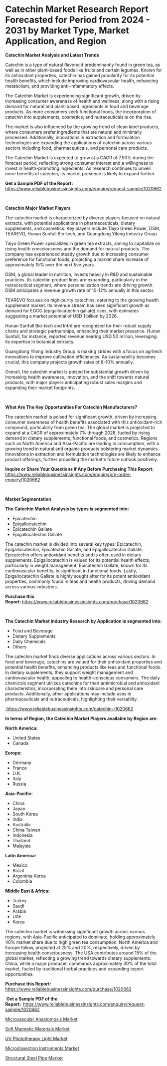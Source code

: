 <p><h1>Catechin Market Research Report Forecasted for Period from 2024 -  2031 by Market Type, Market Application, and Region</h1></p><p><strong>Catechin Market Analysis and Latest Trends</strong></p>
<p><p>Catechin is a type of natural flavonoid predominantly found in green tea, as well as in other plant-based foods like fruits and certain legumes. Known for its antioxidant properties, catechin has gained popularity for its potential health benefits, which include improving cardiovascular health, enhancing metabolism, and providing anti-inflammatory effects.</p><p>The Catechin Market is experiencing significant growth, driven by increasing consumer awareness of health and wellness, along with a rising demand for natural and plant-based ingredients in food and beverage products. As more consumers seek functional foods, the incorporation of catechin into supplements, cosmetics, and nutraceuticals is on the rise. </p><p>The market is also influenced by the growing trend of clean label products, where consumers prefer ingredients that are natural and minimally processed. Additionally, innovations in extraction and formulation technologies are expanding the applications of catechin across various sectors including food, pharmaceuticals, and personal care products. </p><p>The Catechin Market is expected to grow at a CAGR of 7.50% during the forecast period, reflecting strong consumer interest and a willingness to invest in health-promoting ingredients. As research continues to unveil more benefits of catechin, its market presence is likely to expand further.</p></p>
<p><strong>Get a Sample PDF of the Report:&nbsp;</strong> <a href="https://www.reliablebusinessinsights.com/enquiry/request-sample/1020662?utm_campaign=113&utm_medium=2&utm_source=Github&utm_content=ia&utm_term=04112024&utm_id=catechin">https://www.reliablebusinessinsights.com/enquiry/request-sample/1020662</a></p>
<p>&nbsp;</p>
<p><strong>Catechin Major Market Players</strong></p>
<p><p>The catechin market is characterized by diverse players focused on natural extracts, with potential applications in pharmaceuticals, dietary supplements, and cosmetics. Key players include Taiyo Green Power, DSM, TEAREVO, Hunan Sunfull Bio-tech, and Guangdong Yilong Industry Group.</p><p>Taiyo Green Power specializes in green tea extracts, aiming to capitalize on rising health consciousness and the demand for natural products. The company has experienced steady growth due to increasing consumer preference for functional foods, projecting a market share increase of approximately 15% over the next five years.</p><p>DSM, a global leader in nutrition, invests heavily in R&D and sustainable practices. Its catechin product lines are expanding, particularly in the nutraceutical segment, where personalization trends are driving growth. DSM anticipates a revenue growth rate of 10-12% annually in this sector.</p><p>TEAREVO focuses on high-purity catechins, catering to the growing health supplement market. Its revenue stream has seen significant growth as demand for EGCG (epigallocatechin gallate) rises, with estimates suggesting a market potential of USD 1 billion by 2026.</p><p>Hunan Sunfull Bio-tech and Infré are recognized for their robust supply chains and strategic partnerships, enhancing their market presence. Hunan Sunfull, for instance, reported revenue nearing USD 50 million, leveraging its expertise in botanical extracts.</p><p>Guangdong Yilong Industry Group is making strides with a focus on agritech innovations to improve cultivation efficiencies. As sustainability becomes crucial, this company projects growth rates of 8-10% annually.</p><p>Overall, the catechin market is poised for substantial growth driven by increasing health awareness, innovation, and the shift towards natural products, with major players anticipating robust sales margins and expanding their market footprints.</p></p>
<p>&nbsp;</p>
<p><strong>What Are The Key Opportunities For Catechin Manufacturers?</strong></p>
<p><p>The catechin market is poised for significant growth, driven by increasing consumer awareness of health benefits associated with this antioxidant-rich compound, particularly from green tea. The global market is projected to expand at a CAGR of approximately 7% through 2028, fueled by rising demand in dietary supplements, functional foods, and cosmetics. Regions such as North America and Asia-Pacific are leading in consumption, with a growing trend in natural and organic products bolstering market dynamics. Innovations in extraction and formulation technologies are likely to enhance product offerings, further propelling the market's future outlook positively.</p></p>
<p><strong>Inquire or Share Your Questions If Any Before Purchasing This Report:</strong> <a href="https://www.reliablebusinessinsights.com/enquiry/pre-order-enquiry/1020662?utm_campaign=113&utm_medium=2&utm_source=Github&utm_content=ia&utm_term=04112024&utm_id=catechin">https://www.reliablebusinessinsights.com/enquiry/pre-order-enquiry/1020662</a></p>
<p>&nbsp;</p>
<p><strong>Market Segmentation</strong></p>
<p><strong>The Catechin Market Analysis by types is segmented into:</strong></p>
<p><ul><li>Epicatechin</li><li>Epigallocatechin</li><li>Epicatechin Gallate</li><li>Epigallocatechin Gallate</li></ul></p>
<p><p>The catechin market is divided into several key types: Epicatechin, Epigallocatechin, Epicatechin Gallate, and Epigallocatechin Gallate. Epicatechin offers antioxidant benefits and is often used in dietary supplements. Epigallocatechin is valued for its potential health effects, particularly in weight management. Epicatechin Gallate, known for its cardiovascular benefits, is significant in functional foods. Lastly, Epigallocatechin Gallate is highly sought after for its potent antioxidant properties, commonly found in teas and health products, driving demand across various industries.</p></p>
<p><strong>Purchase this Report:&nbsp;</strong><a href="https://www.reliablebusinessinsights.com/purchase/1020662?utm_campaign=113&utm_medium=2&utm_source=Github&utm_content=ia&utm_term=04112024&utm_id=catechin">https://www.reliablebusinessinsights.com/purchase/1020662</a></p>
<p>&nbsp;</p>
<p><strong>The Catechin Market Industry Research by Application is segmented into:</strong></p>
<p><ul><li>Food and Beverage</li><li>Dietary Supplements</li><li>Daily Chemicals</li><li>Others</li></ul></p>
<p><p>The catechin market finds diverse applications across various sectors. In food and beverage, catechins are valued for their antioxidant properties and potential health benefits, enhancing products like teas and functional foods. In dietary supplements, they support weight management and cardiovascular health, appealing to health-conscious consumers. The daily chemicals segment utilizes catechins for their antimicrobial and antioxidant characteristics, incorporating them into skincare and personal care products. Additionally, other applications may include uses in pharmaceuticals and nutraceuticals, highlighting their versatility.</p></p>
<p><a href="https://www.reliablebusinessinsights.com/catechin-r1020662?utm_campaign=113&utm_medium=2&utm_source=Github&utm_content=ia&utm_term=04112024&utm_id=catechin">&nbsp;https://www.reliablebusinessinsights.com/catechin-r1020662</a></p>
<p><strong>In terms of Region, the Catechin Market Players available by Region are:</strong></p>
<p>
    <p> <strong> North America: </strong>
        <ul>
            <li>United States</li>
            <li>Canada</li>
        </ul>
        </p> 
    <p> <strong> Europe: </strong>
        <ul>
            <li>Germany</li>
            <li>France</li>
            <li>U.K.</li>
            <li>Italy</li>
            <li>Russia</li>
        </ul>
        </p> 
    <p> <strong> Asia-Pacific: </strong>
        <ul>
            <li>China</li>
            <li>Japan</li>
            <li>South Korea</li>
            <li>India</li>
            <li>Australia</li>
            <li>China Taiwan</li>
            <li>Indonesia</li>
            <li>Thailand</li>
            <li>Malaysia</li>
        </ul>
        </p> 
    <p> <strong> Latin America: </strong>
        <ul>
            <li>Mexico</li>
            <li>Brazil</li>
            <li>Argentina Korea</li>
            <li>Colombia</li>
        </ul>
        </p> 
    <p> <strong> Middle East & Africa: </strong>
        <ul>
            <li>Turkey</li>
            <li>Saudi</li>
            <li>Arabia</li>
            <li>UAE</li>
            <li>Korea</li>
        </ul>
    </p>
    </p>
<p><p>The catechin market is witnessing significant growth across various regions, with Asia-Pacific anticipated to dominate, holding approximately 40% market share due to high green tea consumption. North America and Europe follow, projected at 25% and 20%, respectively, driven by increasing health consciousness. The USA contributes around 15% of the global market, reflecting a growing trend towards dietary supplements. China, while a major producer, commands approximately 30% of the total market, fueled by traditional herbal practices and expanding export opportunities.</p></p>
<p><strong>Purchase this Report: </strong><a href="https://www.reliablebusinessinsights.com/purchase/1020662?utm_campaign=113&utm_medium=2&utm_source=Github&utm_content=ia&utm_term=04112024&utm_id=catechin">https://www.reliablebusinessinsights.com/purchase/1020662</a></p>
<p>&nbsp;<strong>Get a Sample PDF of the Report:&nbsp;&nbsp;</strong><a href="https://www.reliablebusinessinsights.com/enquiry/request-sample/1020662?utm_campaign=113&utm_medium=2&utm_source=Github&utm_content=ia&utm_term=04112024&utm_id=catechin">https://www.reliablebusinessinsights.com/enquiry/request-sample/1020662</a></p>
<p><strong></strong></p>
<p><p><a href="https://issuu.com/reportprime-2/docs/microvascular-anastomosis-market-si_173c6b5a215102?utm_campaign=113&utm_medium=2&utm_source=Github&utm_content=ia&utm_term=04112024&utm_id=catechin">Microvascular Anastomosis Market</a></p><p><a href="https://github.com/denishaucarn/Market-Research-Report-List-1/blob/main/soft-magnetic-materials-market.md?utm_campaign=113&utm_medium=2&utm_source=Github&utm_content=ia&utm_term=04112024&utm_id=catechin">Soft Magnetic Materials Market</a></p><p><a href="https://issuu.com/reportprime-2/docs/uv-phototherapy-light-market-size-2_2b4f7b28fd2c2f?utm_campaign=113&utm_medium=2&utm_source=Github&utm_content=ia&utm_term=04112024&utm_id=catechin">UV Phototherapy Light Market</a></p><p><a href="https://issuu.com/reportprime-2/docs/microdissection-instruments-market-_f915a436675654?utm_campaign=113&utm_medium=2&utm_source=Github&utm_content=ia&utm_term=04112024&utm_id=catechin">Microdissection Instruments Market</a></p><p><a href="https://github.com/wenonaelwil/Market-Research-Report-List-1/blob/main/structural-steel-pipe-market.md?utm_campaign=113&utm_medium=2&utm_source=Github&utm_content=ia&utm_term=04112024&utm_id=catechin">Structural Steel Pipe Market</a></p></p>